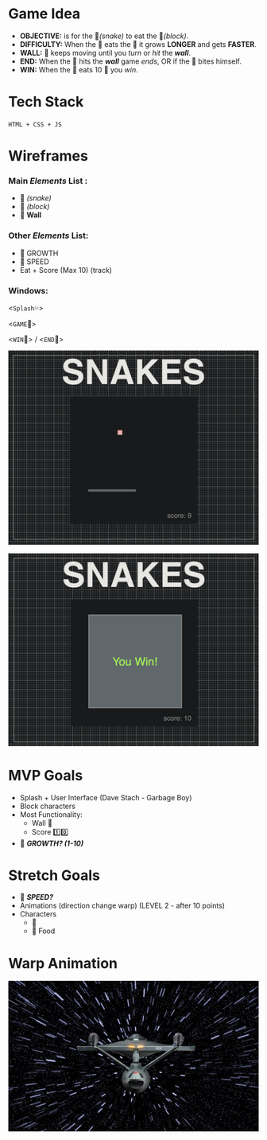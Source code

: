 # Game Idea

- **OBJECTIVE:** is for the 🐍*(snake)* to eat the 🔸*(block)*.
- **DIFFICULTY:** When the 🐍 eats the 🔸 it grows **LONGER** and gets **FASTER**.
- **WALL:** 🐍 keeps moving until you *turn* or *hit* the ***wall***.
- **END:** When the 🐍 hits the ***wall*** game *ends*, OR if the 🐍 bites himself.
- **WIN:** When the 🐍 eats 10 🔸 you *win*.

# Tech Stack

`HTML + CSS + JS`

# Wireframes

### Main *Elements* List :

- 🐍 *(snake)*
- 🔸 *(block)*
- 🧱 **Wall**

### Other *Elements* List:

- 🐍 GROWTH
- 🐍 SPEED
- Eat + Score (Max 10) (track)

### Windows:

<`Splash`💦>

<`GAME`👾>

<`WIN`🏁> / <`END`🛑>

![snake game mock](./images/game.png)

![snake game mock: win popup](./images/win.png)

# MVP Goals

- Splash + User Interface (Dave Stach - Garbage Boy)
- Block characters
- Most Functionality:
    - Wall 🧱
    - Score 1️⃣0️⃣
- 🐍 ***GROWTH? (1-10)***

# Stretch Goals

- 🐍 ***SPEED?***
- Animations (direction change warp) (LEVEL 2 - after 10 points)
- Characters
    - 🐍
    - 🍎 Food

# Warp Animation

![space snake warp](./images/warp.jpg)